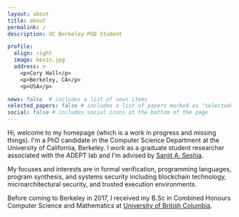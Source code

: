 ```yaml
---
layout: about
title: about
permalink: /
description: UC Berkeley PhD Student

profile:
  align: right
  image: kevin.jpg
  address: >
    <p>Cory Hall</p>
    <p>Berkeley, CA</p>
    <p>USA</p>

news: false  # includes a list of news items
selected_papers: false # includes a list of papers marked as "selected={true}"
social: false # includes social icons at the bottom of the page
---
```


Hi, welcome to my homepage (which is a work in progress and missing things). I'm a PhD candidate in the Computer Science Department at the University of California, Berkeley. I work as a graduate student researcher associated with the ADEPT lab and I'm advised by [Sanjit A. Seshia](http://people.eecs.berkeley.edu/~sseshia/).

My focuses and interests are in formal verification, programming languages, program synthesis, and systems security including blockchain technology, microarchitectural security, and trusted execution environments.

Before coming to Berkeley in 2017, I received my B.Sc in Combined Honours Computer Science and Mathematics at [University of British Columbia](https://www.ubc.ca/).

